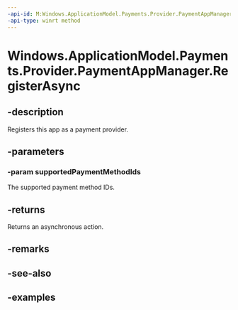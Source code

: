 ```yaml
---
-api-id: M:Windows.ApplicationModel.Payments.Provider.PaymentAppManager.RegisterAsync(Windows.Foundation.Collections.IIterable{System.String})
-api-type: winrt method
---
```


<!-- Method syntax.
public IAsyncAction PaymentAppManager.RegisterAsync(IIterable<String> supportedPaymentMethodIds)
-->

# Windows.ApplicationModel.Payments.Provider.PaymentAppManager.RegisterAsync

## -description
Registers this app as a payment provider.

## -parameters

### -param supportedPaymentMethodIds
The supported payment method IDs.

## -returns
Returns an asynchronous action.

## -remarks

## -see-also

## -examples


